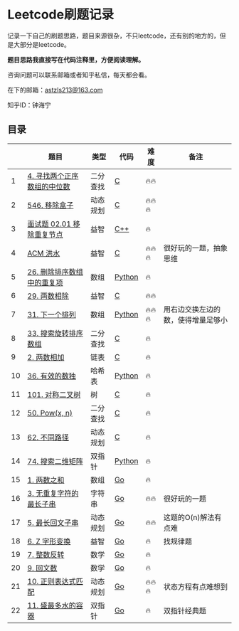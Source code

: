 # Leetcode刷题记录

记录一下自己的刷题思路，题目来源很杂，不只leetcode，还有别的地方的，但是大部分是leetcode。

**题目思路我直接写在代码注释里，方便阅读理解。**

咨询问题可以联系邮箱或者知乎私信，每天都会看。

在下的邮箱：astzls213@163.com

知乎ID：钟海宁

## 目录

|      | 题目                                                         | 类型     | 代码                                                         | 难度 | 备注                               |
| ---- | ------------------------------------------------------------ | -------- | ------------------------------------------------------------ | ---- | ---------------------------------- |
| 1    | [4. 寻找两个正序数组的中位数](https://leetcode-cn.com/problems/median-of-two-sorted-arrays/) | 二分查找 | [C](solutions/001_Median_Two_Sorted_Arrays.c)                | 🔥🔥   |                                    |
| 2    | [546. 移除盒子](https://leetcode-cn.com/problems/remove-boxes/) | 动态规划 | [C](solutions/002_Drop_Box.c)                                | 🔥🔥🔥  |                                    |
| 3    | [面试题 02.01 移除重复节点](https://leetcode-cn.com/problems/remove-duplicate-node-lcci/) | 益智     | [C++](solutions/003_Duplicated_Node.cpp)                     | 🔥    |                                    |
| 4    | [ACM 洪水]()                                                 | 益智     | [C](solutions/004_Flooded.c)                                 | 🔥🔥🔥  | 很好玩的一题，抽象思维             |
| 5    | [26. 删除排序数组中的重复项](https://leetcode-cn.com/problems/remove-duplicates-from-sorted-array/) | 数组     | [Python](solutions/005_Remove_Duplicates_Sorted_Array.py)    | 🔥    |                                    |
| 6    | [29. 两数相除](https://leetcode-cn.com/problems/divide-two-integers/) | 益智     | [C](solutions/006_Divide_Two_Integers.c)                     | 🔥🔥   |                                    |
| 7    | [31. 下一个排列](https://leetcode-cn.com/problems/next-permutation/) | 数组     | [Python](solutions/007_Next_Permutation.py)                  | 🔥🔥🔥  | 用右边交换左边的数，使得增量足够小 |
| 8    | [33. 搜索旋转排序数组](https://leetcode-cn.com/problems/search-in-rotated-sorted-array/) | 二分查找 | [C](solutions/008_Search_in_Rotated_Sorted_Array.c)          | 🔥    |                                    |
| 9    | [2. 两数相加](https://leetcode-cn.com/problems/add-two-numbers/) | 链表     | [C](solutions/009_Add_Two_Sum.c)                             | 🔥    |                                    |
| 10   | [36. 有效的数独](https://leetcode-cn.com/problems/valid-sudoku/) | 哈希表   | [Python](solutions/010_Valid_Sudoku.py)                      | 🔥    |                                    |
| 11   | [101. 对称二叉树](https://leetcode-cn.com/problems/symmetric-tree/) | 树       | [C](solutions/011_Symmetric_Tree.c)                          | 🔥    |                                    |
| 12   | [50. Pow(x, n)](https://leetcode-cn.com/problems/powx-n/)    | 二分查找 | [C](solutions/012_Pow.c)                                     | 🔥    |                                    |
| 13   | [62. 不同路径](https://leetcode-cn.com/problems/unique-paths/) | 动态规划 | [C](solutions/013_Unique_Path.c)                             | 🔥    |                                    |
| 14   | [74. 搜索二维矩阵](https://leetcode-cn.com/problems/search-a-2d-matrix/) | 双指针   | [Python](solutions/014_search_2d_matrix.py)                  | 🔥    |                                    |
| 15   | [1. 两数之和](https://leetcode-cn.com/problems/two-sum/)     | 数组     | [Go](solutions/015_two_sum.go)                               | 🔥    |                                    |
| 16   | [3. 无重复字符的最长子串](https://leetcode-cn.com/problems/longest-substring-without-repeating-characters/) | 字符串   | [Go](solutions/016_longest_substring_without_repeating_char.go) | 🔥🔥   | 很好玩的一题                       |
| 17   | [5. 最长回文子串](https://leetcode-cn.com/problems/longest-palindromic-substring/) | 动态规划 | [Go](solutions/017_longest_palindromic_substring.go)         | 🔥🔥   | 这题的O(n)解法有点难               |
| 18   | [6. Z 字形变换](https://leetcode-cn.com/problems/zigzag-conversion/) | 益智     | [Go](solutions/018_zigzag_conversion.go)                     | 🔥    | 找规律题                           |
| 19   | [7. 整数反转](https://leetcode-cn.com/problems/reverse-integer/) | 数学     | [Go](solutions/019_reverse_integer.go)                       | 🔥    |                                    |
| 20   | [9. 回文数](https://leetcode-cn.com/problems/palindrome-number/) | 数学     | [Go](solutions/020_palindrome_number.go)                     | 🔥    |                                    |
| 21   | [10. 正则表达式匹配](https://leetcode-cn.com/problems/regular-expression-matching/) | 动态规划 | [Go](solutions/021_regular_expression_matching.go)           | 🔥🔥🔥  | 状态方程有点难想到                 |
| 22   | [11. 盛最多水的容器](https://leetcode-cn.com/problems/container-with-most-water/) | 双指针   | [Go](solutions/022_container_with_most_water.go)             | 🔥    | 双指针经典题                       |

